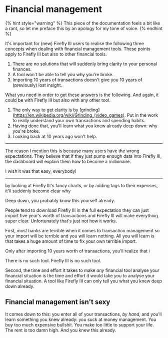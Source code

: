 # Financial management

{% hint style="warning" %}
This piece of the documentation feels a bit like a rant, so let me preface this by an apology for my tone of voice.
{% endhint %}

It's important for (new) Firefly III users to realise the following three concepts when dealing with financial management tools. These points apply to Firefly III but also to other financial tools.

1. There are no solutions that will suddenly bring clarity to your personal finances.
2. A tool won't be able to tell you why you're broke.
3. Importing 10 years of transactions doesn't give you 10 years of (previously) lost insight.

What you need in order to get these answers is the following. And again, it could be with Firefly III but also with any other tool.

1. The only way to get clarity is by [grinding](https://en.wikipedia.org/wiki/Grinding_(video_games). Put in the work to really understand your own transactions and spending habits.
2. Having done that, you'll learn what you knew already deep down: why you're broke.
3. Looking back at 10 years ago won't help.

---

The reason I mention this is because many users have the wrong expectations. They believe that if they just pump enough data into Firefly III, the dashboard will explain them how to become a millionaire. 

I wish it was that easy, everybody!

---




by looking at Firefly III's fancy charts, or by adding tags to their expenses, it'll suddenly become clear why 


Deep down, you probably know this yourself already.

People tend to download Firefly III in the full expectation they can just import five year's worth of transactions and Firefly III will make everything super clear. Unfortunately that's just not how it works.

First, most banks are terrible when it comes to transaction management so your import will be terrible and you will learn nothing. All you will learn is that takes a huge amount of time to fix your own terrible import.



Only after importing 10 years worth of transactions, you'll realize that i



There is no such tool. Firefly III is no such tool.

 



Second, the time and effort it takes to make *any* financial tool analyse your financial situation is the time and effort it would take *you* to analyse your financial situation. A tool like Firefly III can only tell you what you knew deep down already.



## Financial management isn't sexy

It comes down to this: you enter all of your transactions, *by hand*, and you'll learn something you knew already: you suck at money management. You buy too much expensive bullshit. You make too little to support your life. The rent is too damn high. And you knew this already. 